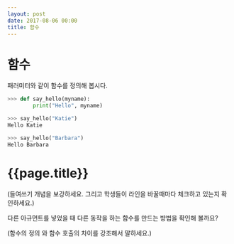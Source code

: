 ```yaml
---
layout: post
date: 2017-08-06 00:00
title: 함수 
---
```


<div id="ppt" markdown="1">

# 함수

패러미터와 같이 함수를 정의해 봅시다.

```python
>>> def say_hello(myname): 
        print("Hello", myname)

>>> say_hello("Katie")
Hello Katie

>>> say_hello("Barbara")
Hello Barbara
```

</div>

<div id="desc" markdown="1">

# {{page.title}}

(들여쓰기 개념을 보강하세요. 그리고 학생들이 라인을 바꿀때마다 체크하고 있는지 확인하세요.)

다른 아규먼트를 넣었을 때 다른 동작을 하는 함수를 만드는 방법을 확인해 볼까요?

(함수의 정의 와 함수 호출의 차이를 강조해서 말하세요.)

</div>

